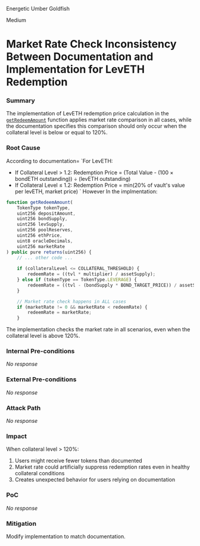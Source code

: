 Energetic Umber Goldfish

Medium

# Market Rate Check Inconsistency Between Documentation and Implementation for LevETH Redemption

### Summary

The implementation of LevETH redemption price calculation in the [`getRedeemAmount`](https://github.com/sherlock-audit/2024-12-plaza-finance/blob/14a962c52a8f4731bbe4655a2f6d0d85e144c7c2/plaza-evm/src/Pool.sol#L519) function applies market rate comparison in all cases, while the documentation specifies this comparison should only occur when the collateral level is below or equal to 120%.


### Root Cause

According to documentation=
`For LevETH:
* If Collateral Level > 1.2: 
    Redemption Price = (Total Value - (100 × bondETH outstanding)) ÷ (levETH outstanding)
* If Collateral Level ≤ 1.2: 
    Redemption Price = min(20% of vault's value per levETH, market price)
`
However In the implmentation:
```javascript
function getRedeemAmount(
    TokenType tokenType,
    uint256 depositAmount,
    uint256 bondSupply,
    uint256 levSupply,
    uint256 poolReserves,
    uint256 ethPrice,
    uint8 oracleDecimals,
    uint256 marketRate
) public pure returns(uint256) {
    // ... other code ...
    
    if (collateralLevel <= COLLATERAL_THRESHOLD) {
        redeemRate = ((tvl * multiplier) / assetSupply);
    } else if (tokenType == TokenType.LEVERAGE) {
        redeemRate = ((tvl - (bondSupply * BOND_TARGET_PRICE)) / assetSupply) * PRECISION;
    }

    // Market rate check happens in ALL cases
    if (marketRate != 0 && marketRate < redeemRate) {
        redeemRate = marketRate;
    }
```
The implementation checks the market rate in all scenarios, even when the collateral level is above 120%.


### Internal Pre-conditions

_No response_

### External Pre-conditions

_No response_

### Attack Path

_No response_

### Impact

When collateral level > 120%:
1. Users might receive fewer tokens than documented
2. Market rate could artificially suppress redemption rates even in healthy collateral conditions
3. Creates unexpected behavior for users relying on documentation

### PoC

_No response_

### Mitigation

Modify implementation to match documentation.